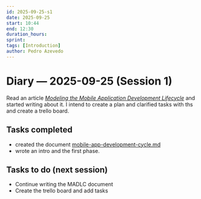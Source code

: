 ```yaml
---
id: 2025-09-25-s1
date: 2025-09-25
start: 10:44
end: 12:30
duration_hours:
sprint:
tags: [Introduction]
author: Pedro Azevedo
---
```


# Diary — 2025-09-25 (Session 1)
Read an article _[Modeling the Mobile Application Development
Lifecycle](./../../docs/MADLC/IMECS2014_pp596-600.pdf)_ and started writing about it. I intend to create a plan and clarified tasks with ths and create a trello board.


## Tasks completed
- created the document [mobile-app-development-cycle.md](https://github.com/Pedro3Azevedo/the-playground/blob/main/docs/MADLC/mobile-app-development-cycle.md)
- wrote an intro and the first phase.

## Tasks to do (next session)
- Continue writing the MADLC document
- Create the trello board and add tasks